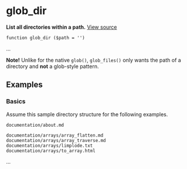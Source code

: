 
# glob_dir

**List all directories within a path.** [View source](https://github.com/Eiskis/Baseline-PHP/blob/master/source/glob/glob_dir.php)

	function glob_dir ($path = '')

...

**Note!** Unlike for the native `glob()`, `glob_files()` only wants the path of a directory and **not** a glob-style pattern.



## Examples

### Basics

Assume this sample directory structure for the following examples.

	documentation/about.md

	documentation/arrays/array_flatten.md
	documentation/arrays/array_traverse.md
	documentation/arrays/limplode.txt
	documentation/arrays/to_array.html

...
